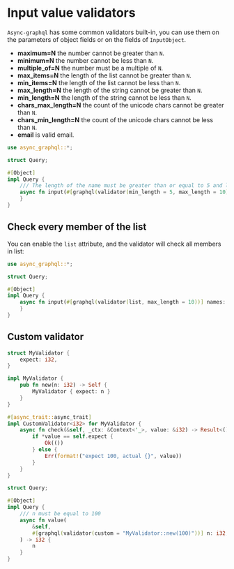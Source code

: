 # Input value validators

`Async-graphql` has some common validators built-in, you can use them on the parameters of object fields or on the fields of `InputObject`.

- **maximum=N** the number cannot be greater than `N`.
- **minimum=N** the number cannot be less than `N`.
- **multiple_of=N** the number must be a multiple of `N`.
- **max_items=N** the length of the list cannot be greater than `N`.
- **min_items=N** the length of the list cannot be less than `N`.
- **max_length=N** the length of the string cannot be greater than `N`.
- **min_length=N** the length of the string cannot be less than `N`.
- **chars_max_length=N** the count of the unicode chars cannot be greater than `N`.
- **chars_min_length=N** the count of the unicode chars cannot be less than `N`.
- **email** is valid email.

```rust
use async_graphql::*;

struct Query;

#[Object]
impl Query {
    /// The length of the name must be greater than or equal to 5 and less than or equal to 10.
    async fn input(#[graphql(validator(min_length = 5, max_length = 10))] name: String) {
    }
}
```

## Check every member of the list

You can enable the `list` attribute, and the validator will check all members in list:

```rust
use async_graphql::*;

struct Query;

#[Object]
impl Query {
    async fn input(#[graphql(validator(list, max_length = 10))] names: Vec<String>) {
    }
}
```

## Custom validator

```rust
struct MyValidator {
    expect: i32,
}

impl MyValidator {
    pub fn new(n: i32) -> Self {
        MyValidator { expect: n }
    }
}

#[async_trait::async_trait]
impl CustomValidator<i32> for MyValidator {
    async fn check(&self, _ctx: &Context<'_>, value: &i32) -> Result<(), String> {
        if *value == self.expect {
            Ok(())
        } else {
            Err(format!("expect 100, actual {}", value))
        }
    }
}

struct Query;

#[Object]
impl Query {
    /// n must be equal to 100
    async fn value(
        &self,
        #[graphql(validator(custom = "MyValidator::new(100)"))] n: i32,
    ) -> i32 {
        n
    }
}
```
